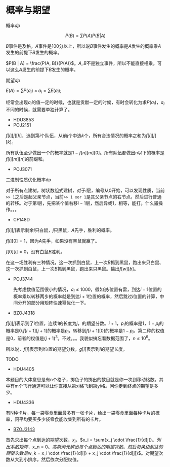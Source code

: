 # 概率与期望

概率$dp$

$$P(B) = \sum{P(A)P(B | A)}$$

$B$事件是及格，$A$事件是$100$分以上，所以说$B$事件发生的概率是$A$发生的概率乘$A$发生的前提下$B$发生的概率。

$P(B | A) = \frac{P(A, B)}{P(A)}$。$A, B$不是独立事件，所以不能直接相乘。可以这么$A$发生的前提下$B$发生的概率。

期望$dp$

$E(A) = \sum{P(a_i) \times a_i} = \sum{E(a_i)}$;

经常会出现$a_i$的值一定的时候，也就是贡献一定的时候，有时会转化为求$P(a_i)$，$a_i$不同的时候，就需要单独计算了。

- HDU3853
- POJ2151

$f[i][j][k]$，选到第$i$个队伍，从前$j$个中选$k$个，所有合法情况的概率之和为$f[i][j][k]$。

所有队伍至少做出一个的概率就是$1 - f[n][m][0]$。所有队伍都做出$n$以下的概率是$f[i][m][n]$的前缀和。

- POJ3071

二进制性质优化概率dp

对于所有点建树，树状数组式建树，对于$i$层，编号从$0$开始，可以发现性质，当前`>> 1`之后是起父亲节点，当前`>> 1 xor 1`是其父亲节点的右节点。然后进行普通的转移。对于第$i$层，先把某个值右移$i - 1$层，然后异或$1$，相等，能打。什么骚操作。。。

- CF148D

$f[i][j]$表示剩余$i$只白鼠，$j$只黑鼠，$A$先手，胜利的概率。

$f[i][0] = 1$，因为$A$先手，如果没有黑鼠就赢了。

$f[0][i] = 0$，没有白鼠$B$胜利。

在这一场胜利有三种情况，这一次抓到白鼠，上一次$B$抓到黑鼠，跑出来只白鼠、这一次抓到白鼠，上一次$B$抓到黑鼠，跑出来只黑鼠。输出$f[w][b]$。

- POJ3744

  先考虑数值范围很小的情况，$a_i \leq 1000$，假如说$i$位置有雷，到达$i - 1$位置的概率乘以转移两步的概率就是到达$i + 1$位置的概率，然后跳过$i$位置的计算，中间分开的部分用矩阵快速幂优化一下。

- BZOJ4318

$f[i][j]$表示到了$i$位置，连续$1$的长度为$j$，的期望分数。$i + 1$，$p_i$的概率是$1$，$1 - p_i$的概率是0.$f[i + 1][j + 1]$的概率是$p_i$，转移到$f[i + 1][0]$的概率是$1 - p_i$。第二种的权值是$0$，前者的权值是$(j + 1)^3$。不过。。。我貌似搞忘看数据范围了，$n \leq 10^6$。

所以说，$f[i]$表示到$i$位置的期望分数，$g[i]$表示到$i$的期望长度。

TODO

- HDU4405

本题目的大体意思是有n个格子，掷色子的掷出的数目就是你一次到移动格数。其中有m个飞行通道可以让你直接从第xi格飞到第yi格。问你走到终点的期望是多少。  

- HDU4336

有N种卡片，每一袋零食里面最多有一张卡片，给出一袋零食里面每种卡片的概率，问平均要买多少袋零食能收集到所有的卡片。 

- [BZOJ3143](https://www.lydsy.com/JudgeOnline/problem.php?id=3143)

首先求出每个点到达的期望次数，$x_i​$，$x_i = \sum{x_j \cdot \frac{1}{d[j]}$。列出系数矩阵，$x_n = 0$。高斯消元解出每个点到达的期望次数。然后每条边到达的期望次数是$w_k = x_i \cdot \frac{1}{d[i]} + x_j \cdot \frac{1}{d[j]}$。对期望次数从大到小排序，然后依次分配权值。

